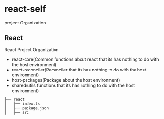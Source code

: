 # react-self

project Organization


## React

React Project Organization

- react-core(Common functions about react that its has nothing to do with the host environment)
- react-reconciler(Reconciler that its has nothing to do with the host environment)
- host-packages(Package about the host environment)
- shared(utils functions that its has nothing to do with the host environment)

```shell
├── react
│   ├── index.ts
│   ├── package.json
│   ├── src

```

